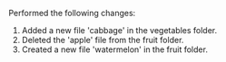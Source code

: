 Performed the following changes:
1. Added a new file 'cabbage' in the vegetables folder.
2. Deleted the 'apple' file from the fruit folder.
3. Created a new file 'watermelon' in the fruit folder.
